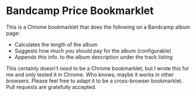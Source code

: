 # Bandcamp Price Bookmarklet

This is a Chrome bookmarklet that does the following on a Bandcamp album page:

- Calculates the length of the album
- Suggests how much you should pay for the album (configurable)
- Appends this info. to the album description under the track listing

This certainly doesn't _need_ to be a Chrome bookmarklet, but I wrote this for
me and only tested it in Chrome. Who knows; maybe it works in other browsers.
Please feel free to adapt it to be a cross-browser bookmarklet. Pull requests
are gratefully accepted.
